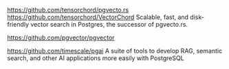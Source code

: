 <https://github.com/tensorchord/pgvecto.rs>
<https://github.com/tensorchord/VectorChord>
Scalable, fast, and disk-friendly vector search in Postgres, the successor of pgvecto.rs.

<https://github.com/pgvector/pgvector>

<https://github.com/timescale/pgai>
A suite of tools to develop RAG, semantic search, and other AI applications more easily with PostgreSQL
